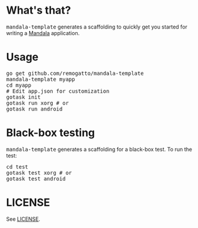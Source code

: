 # What's that?

<tt>mandala-template</tt> generates a scaffolding to quickly get you started for writing a [Mandala](https://github.com/remogatto/mandala) application.

# Usage

<pre>
go get github.com/remogatto/mandala-template
mandala-template myapp
cd myapp
# Edit app.json for customization
gotask init
gotask run xorg # or
gotask run android
</pre>

# Black-box testing

<tt>mandala-template</tt> generates a scaffolding for a black-box test. To run the test:

<pre>
cd test
gotask test xorg # or
gotask test android
</pre>

# LICENSE

See [LICENSE](LICENSE).


